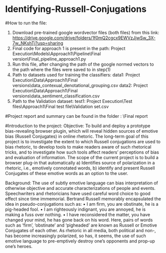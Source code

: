 # Identifying-Russell-Conjugations

#How to run the file:

1. Download pre-trained google wordvector files (both files) from this link: https://drive.google.com/drive/folders/1f0mQ2cgcx9EWVzJjwSw_3X-7w_NKshTj?usp=sharing
2. Final code for approach 1 is present in the path: Project Execution\Models\Approach1\Pipeline\Final version\Final_pipeline_approach1.py
3. Run this file, after changing the path of the google normed vectors to the path where the files were saved to in step(1)
4. Path to datasets used for training the classifiers:
  data1: Project Execution\Data\Approach1\Final versions\data_contexual_denotational_grouping.csv
  data2: Project Execution\Data\Approach1\Final versions\data_sentiment_classification.csv
5. Path to the Validation dataset:
  test1: Project Execution\Test files\Approach1\Final test file\Validation set.csv
  
#Project report and summary can be found in the folder : \Final report
 
#Introduction to the project:
Objective: To build and deploy a prototype bias-revealing browser plugin, which will reveal hidden sources of emotive bias (Russell Conjugates) in online rhetoric. The long-term goal of this project is to investigate the extent to which Russell conjugations are used to bias rhetoric, to develop tools to make readers aware of such rhetorical tricks, and to investigate how such tools affect readers’ perceptions of bias and evaluation of information. The scope of the current project is to build a browser plug-in that automatically
a)	Identifies source of polarization in a rhetoric, i.e., emotively connotated words,
b)	identify and present Russell Conjugates of these emotive words as an option to the user.

Background: The use of subtly emotive language can bias interpretation of otherwise objective and accurate characterizations of people and events. Speechwriters and rhetoricians have used careful word choice to good effect since time immemorial. Bertrand Russell memorably encapsulated the idea in pseudo-conjugations such as:
•	I am firm, you are obstinate, he is a pig-headed fool.
•	I am righteously indignant, you are annoyed, he is making a fuss over nothing.
•	I have reconsidered the matter, you have changed your mind, he has gone back on his word.
Here, pairs of words such as ‘firm’, ‘obstinate’ and ‘pigheaded’ are known as Russell or Emotive Conjugates of each other.  As rhetoric in all media, both political and non-, has become increasingly polarized, so has, it seems, the use of such emotive language to pre-emptively destroy one’s opponents and prop-up one’s heroes.




